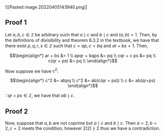 ![[Pasted image 20220405143940.png]]

## Proof 1
Let $a, b, c \in \mathbb Z$ be arbitrary such that $a \mid c$  and $b \mid c$ and $(a, b) = 1$. Then, by the definitions of divisibility and theorem 6.3.2 in the textbook, we have that there exist $p, q, r, s \in \mathbb Z$ such that $c = ap, c = bq$ and $ar + bs = 1$. Then,

$$\begin{align*}
	ar + bs &= 1 \\
	apqr + bqps &= pq \\
	cqr + c ps &= pq \\
	c(qr + ps) &= pq \\
\end{align*}$$

Now suppose we have $c^2$:

$$\begin{align*}
	c^2 &= abpq \\
	c^2 &= ab(c(qr + ps)) \\
	c &= ab(qr+ps)
\end{align*}$$

$\because qr + ps \in \mathbb Z$, we have that $ab \mid c$.

## Proof 2
Now, suppose that $a, b$ are not coprime but $a \mid c$ and $b \mid c$. Then $a = 2, b = 2, c = 2$ meets the condition, however $2(2) \nmid 2$ thus we have a contradiction.